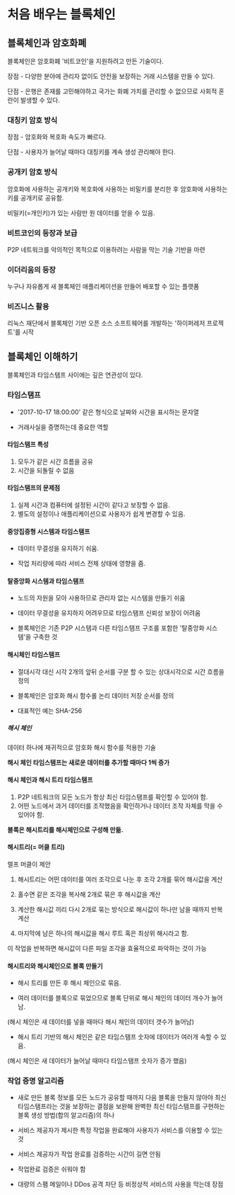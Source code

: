 # 처음 배우는 블록체인

## 블록체인과 암호화폐

블록체인은 암호화폐 '비트코인'을 지원하려고 만든 기술이다.

장점 - 다양한 분야에 관리자 없이도 안전을 보장하는 거래 시스템을 만들 수 있다.

단점 - 은행은 존재를 고민해야하고 국가는 화폐 가치를 관리할 수 없으므로 사회적 혼란이 발생할 수 있다.



### 대칭키 암호 방식

장점 - 암호화와 복호화 속도가 빠르다.

단점 - 사용자가 늘어날 때마다 대칭키를 계속 생성 관리해야 한다.



### 공개키 암호 방식

암호화에 사용하는 공개키와 복호화에 사용하는 비밀키를 분리한 후 암호화에 사용하는 키를 공개키로 공유함.

비밀키(=개인키)가 있는 사람만 원 데이터를 얻을 수 있음.



### 비트코인의 등장과 보급

P2P 네트워크를 악의적인 목적으로 이용하려는 사람을 막는 기술 기반을 마련



### 이더리움의 등장

누구나 자유롭게 새 블록체인 애플리케이션을 만들어 배포할 수 있는 플랫폼



### 비즈니스 활용

리눅스 재단에서 블록체인 기반 오픈 소스 소프트웨어를 개발하는 '하이퍼레저 프로젝트'를 시작



## 블록체인 이해하기

블록체인과 타임스탬프 사이에는 깊은 연관성이 있다.

### 타임스탬프

- '2017-10-17 18:00:00' 같은 형식으로 날짜와 시간을 표시하는 문자열

- 거래사실을 증명하는데 중요한 역할

#### 타임스탬프 특성

1. 모두가 같은 시간 흐름을 공유
2. 시간을 되돌릴 수 없음



#### 타임스탬프의 문제점

1. 실제 시간과 컴퓨터에 설정된 시간이 같다고 보장할 수 없음.
2. 별도의 설정이나 애플리케이션으로 사용자가 쉽게 변경할 수 있음.



#### 중앙집중형 시스템과 타임스탬프

- 데이터 무결성을 유지하기 쉬움.

- 작업 처리량에 따라 서비스 전체 상태에 영향을 줌.



#### 탈중앙화 시스템과 타임스탬프

- 노드의 자원을 모아 사용하므로 관리자 없는 시스템을 만들기 쉬움

- 데이터 무결성을 유지하지 어려우므로 타임스탬프 신뢰성 보장이 어려움

- 블록체인은 기존 P2P 시스템과 다른 타임스탬프 구조를 포함한 '탈중앙화 시스템'을 구축한 것



#### 해시체인 타임스탬프

- 절대시각 대신 시각 2개의 앞뒤 순서를 구분 할 수 있는 상대시각으로 시간 흐름을 정의

- 블록체인은 암호화 해시 함수롤 논리 데이터 저장 순서를 정의

- 대표적인 예는 SHA-256

##### 해시 체인

데이터 하나에 재귀적으로 암호화 해시 함수를 적용한 기술

**해시 체인 타임스탬프는 새로운 데이터를 추가할 때마다 1씩 증가**



#### 해시 체인과 해시 트리 타임스탬프

1. P2P 네트워크의 모든 노드가 항상 최신 타임스탬프를 확인할 수 있어야 함.
2. 어떤 노드에서 과거 데이터를 조작했음을 확인하거나 데이터 조작 자체를 막을 수 있어야 함.

**블록은 해시트리를 해시체인으로 구성해 만듦.**



#### 해시트리(= 머클 트리)

렐프 머클이 제안

1. 해시트리는 어떤 데이터를 여러 조각으로 나눈 후 조각 2개를 묶어 해시값을 계산

2. 홀수면 같은 조각을 복사해 2개로 묶은 후 해시값을 계산
3. 계산한 해시값 끼리 다시 2개로 묶는 방식으로 해시값이 하나만 남을 때까지 반복 계산
4. 마지막에 남은 하나의 해시값을 해시 루트 혹은 최상위 해시라고 함.

이 작업을 반복하면 해시값이 다른 파일 조각을 효율적으로 파악하는 것이 가능



#### 해시트리와 해시체인으로 블록 만들기

- 해시 트리를 만든 후 해시 체인으로 묶음.

- 여러 데이터를 블록으로 묶었으므로 블록 단위로 해시 체인의 데이터 개수가 늘어남.

(해시 체인은 새 데이터를 넣을 때마다 해시 체인의 데이터 갯수가 늘어남)

- 해시 트리 기반의 해시 체인은 같은 타임스탬프 숫자에 데이터가 여러개 속할 수 있음.

(해시 체인은 새 데이터가 늘어날 때마다 타임스탬프 숫자가 증가 했음)



### 작업 증명 알고리즘

- 새로 만든 블록 정보를 모든 노드가 공유할 때까지 다음 블록을 만들지 않아야 최신 타임스탬프라는 것을 보장하는 결점을 보완해 완벽한 최신 타임스탬프를 구현하는 블록 생성 방법(합의 알고리즘)의 하나

- 서비스 제공자가 제시한 특정 작업을 완료해야 사용자가 서비스를 이용할 수 있는 것

- 서비스 제공자가 작업 완료를 검증하는 시간이 길면 안됨

- 작업완료 검증은 쉬워야 함

- 대량의 스팸 메일이나 DDos 공격 차단 등 비정상적 서비스의 사용을 막는데 장점







